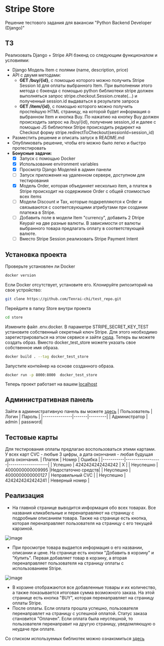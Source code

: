 # Stripe Store
 Решение тестового задания для вакансии "Python Backend Developer (Django)"
 
## ТЗ
Реализовать Django + Stripe API бэкенд со следующим функционалом и условиями:
* Django Модель Item с полями (name, description, price) 
* API с двумя методами:
    - **GET /buy/{id}**, c помощью которого можно получить Stripe Session Id для оплаты выбранного Item. При выполнении этого метода c бэкенда с помощью python библиотеки stripe должен выполняться запрос stripe.checkout.Session.create(...) и полученный session.id выдаваться в результате запроса
    - **GET /item/{id}**, c помощью которого можно получить простейшую HTML страницу, на которой будет информация о выбранном Item и кнопка Buy. По нажатию на кнопку Buy должен происходить запрос на /buy/{id}, получение session_id и далее  с помощью JS библиотеки Stripe происходить редирект на Checkout форму stripe.redirectToCheckout(sessionId=session_id)
* Разместить решение и описать запуск в README.md
* Опубликовать решение, чтобы его можно было легко и быстро протестировать
* **Бонусные задачи:**
    - [x] Запуск с помощью Docker
    - [x] Использование environment variables
    - [x] Просмотр Django Моделей в админ панели
    - [ ] Запуск приложения на удаленном сервере, доступном для тестирования
    - [x] Модель Order, которая объединяет несколько item, а платеж в Stripe происходит на содержимое Order с общей стоимостью всех items
    - [ ] Модели Discount и Tax, которые подкрепляются к Order и связываются с соответсвующими атрибутами при создании платежа в Stripe.
    - [ ] Добавить поле в модели Item "currency", добавить 2 Dtripe Keypair на две разные валюты. В зависимости от валюты выбранного товара предлагать оплату в соответствующей валюте.
    - [ ] Вместо Stripe Session реализовать Stripe Payment Intent
      
## Установка проекта
Проверьте установлен ли Docker
```bash
docker version
```
Если Docker отсутствует, установите его.
Клонируйте рипозиторий на свое устройство:
```bash
git clone https://github.com/Tenrai-chi/test_repo.git
```
Перейдите в папку Store внутри проекта
```bash
cd store
```
Измените файл .env.docker. В параметре STRIPE_SECRET_KEY_TEST установите собственный секретный ключ Stripe. Для этого необходимо зарегистрироваться на этом сервисе и зайти [сюда](https://dashboard.stripe.com/test/apikeys).
Теперь вы можете создать образ. Вместо docker_test_store можете указать свое собственное имя образа.
```bash
docker build . --tag docker_test_store
```
Запустите контейнер на основе созданного образа.
```bash
docker run -p 8000:8000  docker_test_store 
```
Теперь проект работает на вашем [localhost](http://127.0.0.1:8000/)
## Административная панель
Зайти в административную панель вы можете [здесь](http://127.0.0.1:8000/admin/)
| Пользователь  | Логин | Пароль  |
|---------------|-------|---------|
| Администратор | admin | password|

## Тестовые карты
Для тестирования оплаты предлагаю воспользоваться этими картами. У всех карт CVC - любые 3 цифры, а дата окончания - любая будущая дата окончания.
|   Платеж  |       Номер      |       Ошибка       |
|-----------|------------------|--------------------|
|  Успешно  | 4242424242424242 |          Х         |
| Неуспешно | 4000000000009995 |Недостаточно средств|
| Неуспешно | 4000000000000127 |  Неправильный CVC  |
| Неуспешно | 4242424242424241 |   Неверный номер   |

## Реализация
* На главной странице выводится информация обо всех товарах. Все названия кликабельные и перенаправляют на страницу с подробным описанием товара. Также на странице есть кнопка, которая перенаправляет пользователя на страницу с его текущей карзиной.
  
![image](https://github.com/Tenrai-chi/test_repo/assets/79309888/046a2400-8f25-4313-ba86-bdafc1f775fd)
* При просмотре товара выдается информация о его названии, описании и цене. На странице есть кнопки "Добавить в корзину" и "Купить". Первая добавляет товар в корзину, а вторая перенаправляет пользователя на страницу оплаты с использованием Stripe.
  
![image](https://github.com/Tenrai-chi/test_repo/assets/79309888/c1f5d976-23be-4325-bdb8-48887a6d2d30)
* В корзине отображаются все добавленные товары и их количество, а также показывается итоговая сумма возможного заказа. На этой странице есть кнопка "BUY", которая перенаправляет на страницу оплаты Stripe.
* После оплаты. Если оплата прошла успешно, пользователя перенаправлет на страницу с успешной оплатой. Статус заказа становится "Оплачен". Если оплата была неуспешной, то пользователя перенаправит на другую страницу, уведомляющую о неудаче при оплате.

Со списком используемых библиотек можно ознакомиться [здесь](https://github.com/Tenrai-chi/test_repo/blob/main/store/requirements.txt)

